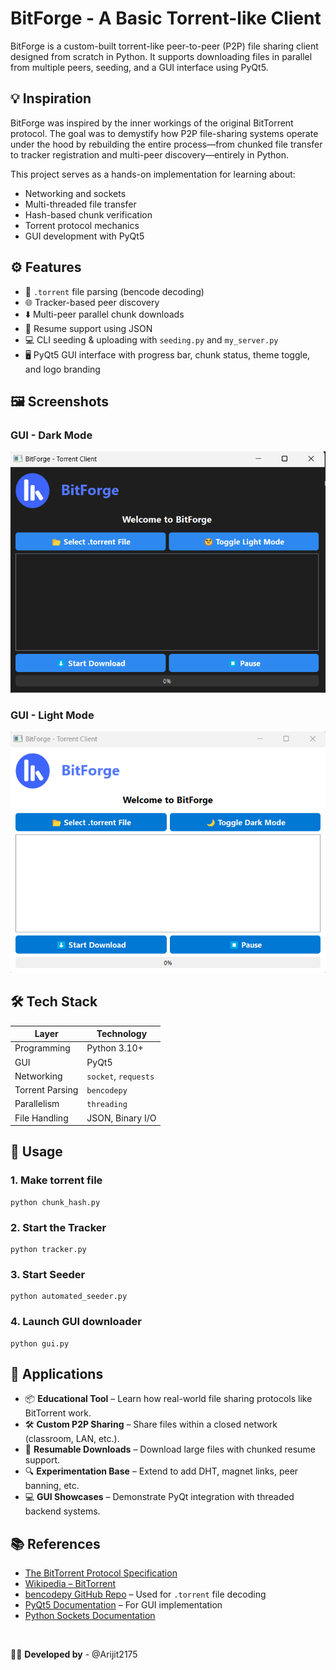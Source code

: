 # BitForge - A Basic Torrent-like Client

BitForge is a custom-built torrent-like peer-to-peer (P2P) file sharing client designed from scratch in Python. It supports downloading files in parallel from multiple peers, seeding, and a GUI interface using PyQt5.


## 💡 Inspiration

BitForge was inspired by the inner workings of the original BitTorrent protocol. The goal was to demystify how P2P file-sharing systems operate under the hood by rebuilding the entire process—from chunked file transfer to tracker registration and multi-peer discovery—entirely in Python.

This project serves as a hands-on implementation for learning about:

- Networking and sockets
- Multi-threaded file transfer
- Hash-based chunk verification
- Torrent protocol mechanics
- GUI development with PyQt5


## ⚙️ Features

- 📁 `.torrent` file parsing (bencode decoding)
- 🌐 Tracker-based peer discovery
- ⬇️ Multi-peer parallel chunk downloads
- 🧩 Resume support using JSON
- 💻 CLI seeding & uploading with `seeding.py` and `my_server.py`
- 🖥️ PyQt5 GUI interface with progress bar, chunk status, theme toggle, and logo branding


## 🖼️ Screenshots

### GUI - Dark Mode

![GUI Dark Mode](assets/sc_dark.png)

### GUI - Light Mode

![GUI Light Mode](assets/sc_light.png)


## 🛠️ Tech Stack

| Layer            | Technology          |
|------------------|---------------------|
| Programming      | Python 3.10+        |
| GUI              | PyQt5               |
| Networking       | `socket`, `requests`|
| Torrent Parsing  | `bencodepy`         |
| Parallelism      | `threading`         |
| File Handling    | JSON, Binary I/O    |


## 🚀 Usage

### 1. Make torrent file

```
python chunk_hash.py
```

### 2. Start the Tracker

```
python tracker.py
```

### 3. Start Seeder

```
python automated_seeder.py
```

### 4. Launch GUI downloader

```
python gui.py
```


## 🧭 Applications

- 📦 **Educational Tool** – Learn how real-world file sharing protocols like BitTorrent work.
- 🛠 **Custom P2P Sharing** – Share files within a closed network (classroom, LAN, etc.).
- 🔄 **Resumable Downloads** – Download large files with chunked resume support.
- 🔍 **Experimentation Base** – Extend to add DHT, magnet links, peer banning, etc.
- 💻 **GUI Showcases** – Demonstrate PyQt integration with threaded backend systems.


## 📚 References

- [The BitTorrent Protocol Specification](https://www.bittorrent.org/beps/bep_0003.html)
- [Wikipedia – BitTorrent](https://en.wikipedia.org/wiki/BitTorrent)
- [bencodepy GitHub Repo](https://github.com/fuzeman/bencode.py) – Used for `.torrent` file decoding
- [PyQt5 Documentation](https://doc.qt.io/qtforpython/) – For GUI implementation
- [Python Sockets Documentation](https://docs.python.org/3/library/socket.html)

<br>

👨‍💻 **Developed by** - @Arijit2175

